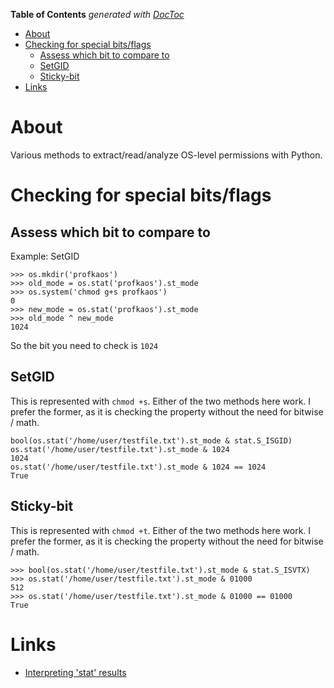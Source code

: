 <!-- START doctoc generated TOC please keep comment here to allow auto update -->
<!-- DON'T EDIT THIS SECTION, INSTEAD RE-RUN doctoc TO UPDATE -->
**Table of Contents**  *generated with [DocToc](https://github.com/thlorenz/doctoc)*

- [About](#about)
- [Checking for special bits/flags](#checking-for-special-bitsflags)
  - [Assess which bit to compare to](#assess-which-bit-to-compare-to)
  - [SetGID](#setgid)
  - [Sticky-bit](#sticky-bit)
- [Links](#links)

<!-- END doctoc generated TOC please keep comment here to allow auto update -->

# About

Various methods to extract/read/analyze OS-level permissions with Python.

# Checking for special bits/flags

## Assess which bit to compare to

Example: SetGID
```
>>> os.mkdir('profkaos')
>>> old_mode = os.stat('profkaos').st_mode
>>> os.system('chmod g+s profkaos')
0
>>> new_mode = os.stat('profkaos').st_mode
>>> old_mode ^ new_mode
1024
```
So the bit you need to check is `1024`


## SetGID

This is represented with `chmod +s`. Either of the two methods here work. I prefer the former, as it is checking the property without the need for bitwise / math.
```
bool(os.stat('/home/user/testfile.txt').st_mode & stat.S_ISGID) 
os.stat('/home/user/testfile.txt').st_mode & 1024
1024
os.stat('/home/user/testfile.txt').st_mode & 1024 == 1024
True
```

## Sticky-bit

This is represented with `chmod +t`. Either of the two methods here work. I prefer the former, as it is checking the property without the need for bitwise / math.

```
>>> bool(os.stat('/home/user/testfile.txt').st_mode & stat.S_ISVTX)
>>> os.stat('/home/user/testfile.txt').st_mode & 01000
512
>>> os.stat('/home/user/testfile.txt').st_mode & 01000 == 01000
True
```

# Links

* [Interpreting 'stat' results](https://docs.python.org/2/library/stat.html)
